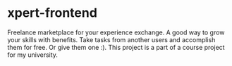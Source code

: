 # xpert-frontend
Freelance marketplace for your experience exchange. A good way to grow your skills with benefits. Take tasks from another users and accomplish them for free. Or give them one :). This project is a part of a course project for my university.

